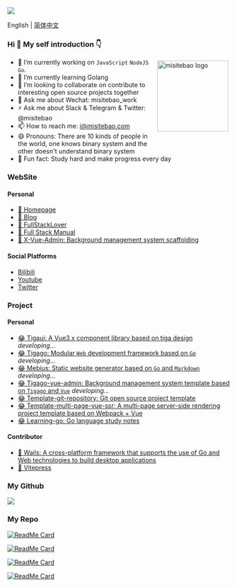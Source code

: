 ![](https://cdn.jsdelivr.net/gh/misitebao/misitebao@master/img/top_logo.png)

English | [简体中文](README.zh-Hans.md)

### Hi 👋 My self introduction 👇

<p height="0">
  <img src="https://github-readme-stats.vercel.app/api?username=misitebao&show_icons=true" alt="misitebao logo" height="160" align="right" style="margin: 5px; margin-bottom: 20px;" />
</p>

- 🔭 I’m currently working on `JavaScript` `NodeJS` `Go`.
- 🌱 I’m currently learning Golang
- 👯 I’m looking to collaborate on contribute to interesting open source projects together
- 💬 Ask me about Wechat: misitebao_work
- ⚡ Ask me about Slack & Telegram & Twitter: @misitebao
- 📫 How to reach me: i@misitebao.com
- 😄 Pronouns: There are 10 kinds of people in the world, one knows binary system and the other doesn't understand binary system
- 🍊 Fun fact: Study hard and make progress every day

### WebSite

#### Personal

- [🤔 Homepage](https://misitebao.com)
- [🤔 Blog](https://blog.misitebao.com)
- [🤔 FullStackLover](https://fullstacklover.com)
- [🤔 Full Stack Manual](https://manual.fullstacklover.com/)
- [🤔 X-Vue-Admin: Background management system scaffolding](http://x-vue-admin.com/)

#### Social Platforms

- [Bilibili](https://space.bilibili.com/97480642/)
- [Youtube](https://www.youtube.com/channel/UCGlgW9t0HnKDlkcS1dH7X3g)
- [Twitter](https://twitter.com/misitebao)

### Project

#### Personal

- [😂 Tigaui: A Vue3.x component library based on tiga design](https://github.com/tigateam/tigaui) _developing..._
- [😂 Tigago: Modular `Web` development framework based on `Go`](https://github.com/tigateam/tigago) _developing..._
- [😂 Mebius: Static website generator based on `Go` and `Markdown`](https://github.com/tigateam/mebius) _developing..._
- [😂 Tigago-vue-admin: Background management system template based on `Tigago` and `Vue`](https://github.com/tigateam/tigago-vue-admin) _developing..._
- [😂 Template-git-repository: Git open source project template](https://github.com/misitebao/template-git-repository)
- [😂 Template-multi-page-vue-ssr: A multi-page server-side rendering project template based on Webpack + Vue](https://github.com/misitebao/template-multi-page-vue-ssr)
- [😂 Learning-go: Go language study notes](https://github.com/misitebao/learning-go)

#### Contributor

- [🤗 Wails: A cross-platform framework that supports the use of Go and Web technologies to build desktop applications](https://wails.app/)
- [🤗 Vitepress](https://vitepress.vuejs.org/)

### My Github

![](https://github-readme-stats.vercel.app/api?username=misitebao&show_icons=true)

### My Repo

[![ReadMe Card](https://github-readme-stats.vercel.app/api/pin/?username=gogf&repo=gf)](https://github.com/gogf/gf)

[![ReadMe Card](https://github-readme-stats.vercel.app/api/pin/?username=misitebao&repo=template-multi-page-vue-ssr)](https://github.com/misitebao/template-multi-page-vue-ssr)

[![ReadMe Card](https://github-readme-stats.vercel.app/api/pin/?username=misitebao&repo=full-stack-manual)](https://github.com/misitebao/full-stack-manual)

[![ReadMe Card](https://github-readme-stats.vercel.app/api/pin/?username=misitebao&repo=quality-repository)](https://github.com/misitebao/quality-repository)
